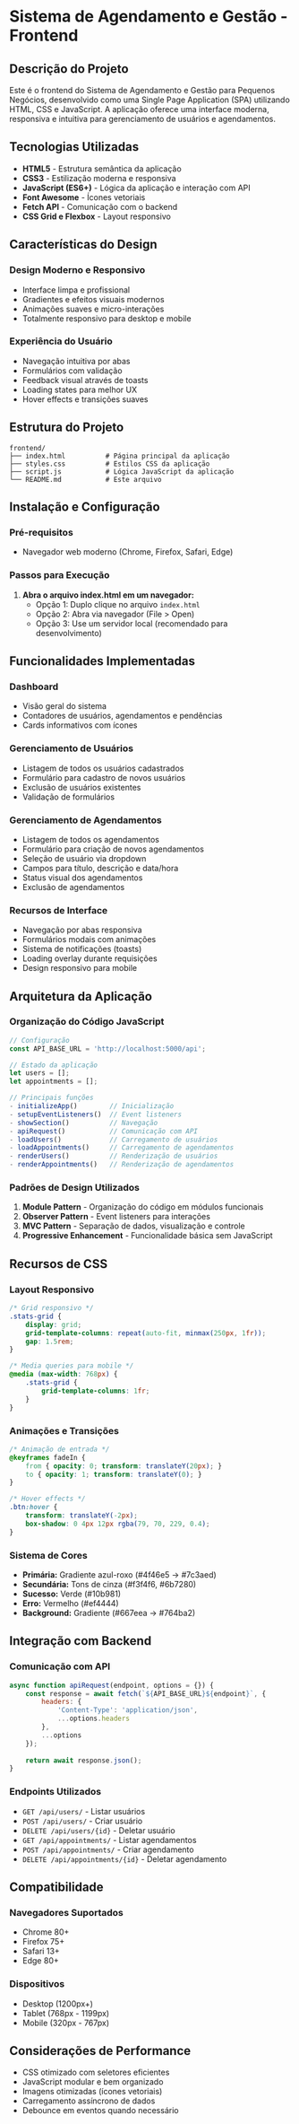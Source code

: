 # Sistema de Agendamento e Gestão - Frontend

## Descrição do Projeto

Este é o frontend do Sistema de Agendamento e Gestão para Pequenos Negócios, desenvolvido como uma Single Page Application (SPA) utilizando HTML, CSS e JavaScript. A aplicação oferece uma interface moderna, responsiva e intuitiva para gerenciamento de usuários e agendamentos.

## Tecnologias Utilizadas

- **HTML5** - Estrutura semântica da aplicação
- **CSS3** - Estilização moderna e responsiva
- **JavaScript (ES6+)** - Lógica da aplicação e interação com API
- **Font Awesome** - Ícones vetoriais
- **Fetch API** - Comunicação com o backend
- **CSS Grid e Flexbox** - Layout responsivo

## Características do Design

### Design Moderno e Responsivo
- Interface limpa e profissional
- Gradientes e efeitos visuais modernos
- Animações suaves e micro-interações
- Totalmente responsivo para desktop e mobile

### Experiência do Usuário
- Navegação intuitiva por abas
- Formulários com validação
- Feedback visual através de toasts
- Loading states para melhor UX
- Hover effects e transições suaves

## Estrutura do Projeto

```
frontend/
├── index.html          # Página principal da aplicação
├── styles.css          # Estilos CSS da aplicação
├── script.js           # Lógica JavaScript da aplicação
└── README.md           # Este arquivo
```

## Instalação e Configuração

### Pré-requisitos

- Navegador web moderno (Chrome, Firefox, Safari, Edge)

### Passos para Execução

1. **Abra o arquivo index.html em um navegador:**
   - Opção 1: Duplo clique no arquivo `index.html`
   - Opção 2: Abra via navegador (File > Open)
   - Opção 3: Use um servidor local (recomendado para desenvolvimento)

## Funcionalidades Implementadas

### Dashboard
- Visão geral do sistema
- Contadores de usuários, agendamentos e pendências
- Cards informativos com ícones

### Gerenciamento de Usuários
- Listagem de todos os usuários cadastrados
- Formulário para cadastro de novos usuários
- Exclusão de usuários existentes
- Validação de formulários

### Gerenciamento de Agendamentos
- Listagem de todos os agendamentos
- Formulário para criação de novos agendamentos
- Seleção de usuário via dropdown
- Campos para título, descrição e data/hora
- Status visual dos agendamentos
- Exclusão de agendamentos

### Recursos de Interface
- Navegação por abas responsiva
- Formulários modais com animações
- Sistema de notificações (toasts)
- Loading overlay durante requisições
- Design responsivo para mobile

## Arquitetura da Aplicação

### Organização do Código JavaScript

```javascript
// Configuração
const API_BASE_URL = 'http://localhost:5000/api';

// Estado da aplicação
let users = [];
let appointments = [];

// Principais funções
- initializeApp()        // Inicialização
- setupEventListeners()  // Event listeners
- showSection()          // Navegação
- apiRequest()           // Comunicação com API
- loadUsers()            // Carregamento de usuários
- loadAppointments()     // Carregamento de agendamentos
- renderUsers()          // Renderização de usuários
- renderAppointments()   // Renderização de agendamentos
```

### Padrões de Design Utilizados

1. **Module Pattern** - Organização do código em módulos funcionais
2. **Observer Pattern** - Event listeners para interações
3. **MVC Pattern** - Separação de dados, visualização e controle
4. **Progressive Enhancement** - Funcionalidade básica sem JavaScript

## Recursos de CSS

### Layout Responsivo
```css
/* Grid responsivo */
.stats-grid {
    display: grid;
    grid-template-columns: repeat(auto-fit, minmax(250px, 1fr));
    gap: 1.5rem;
}

/* Media queries para mobile */
@media (max-width: 768px) {
    .stats-grid {
        grid-template-columns: 1fr;
    }
}
```

### Animações e Transições
```css
/* Animação de entrada */
@keyframes fadeIn {
    from { opacity: 0; transform: translateY(20px); }
    to { opacity: 1; transform: translateY(0); }
}

/* Hover effects */
.btn:hover {
    transform: translateY(-2px);
    box-shadow: 0 4px 12px rgba(79, 70, 229, 0.4);
}
```

### Sistema de Cores
- **Primária:** Gradiente azul-roxo (#4f46e5 → #7c3aed)
- **Secundária:** Tons de cinza (#f3f4f6, #6b7280)
- **Sucesso:** Verde (#10b981)
- **Erro:** Vermelho (#ef4444)
- **Background:** Gradiente (#667eea → #764ba2)

## Integração com Backend

### Comunicação com API
```javascript
async function apiRequest(endpoint, options = {}) {
    const response = await fetch(`${API_BASE_URL}${endpoint}`, {
        headers: {
            'Content-Type': 'application/json',
            ...options.headers
        },
        ...options
    });
    
    return await response.json();
}
```

### Endpoints Utilizados
- `GET /api/users/` - Listar usuários
- `POST /api/users/` - Criar usuário
- `DELETE /api/users/{id}` - Deletar usuário
- `GET /api/appointments/` - Listar agendamentos
- `POST /api/appointments/` - Criar agendamento
- `DELETE /api/appointments/{id}` - Deletar agendamento

## Compatibilidade

### Navegadores Suportados
- Chrome 80+
- Firefox 75+
- Safari 13+
- Edge 80+

### Dispositivos
- Desktop (1200px+)
- Tablet (768px - 1199px)
- Mobile (320px - 767px)

## Considerações de Performance

- CSS otimizado com seletores eficientes
- JavaScript modular e bem organizado
- Imagens otimizadas (ícones vetoriais)
- Carregamento assíncrono de dados
- Debounce em eventos quando necessário
